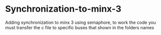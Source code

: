# Synchronization-to-minx-3
Adding synchronization to minx 3 using semaphore, to work the code you must transfer the c file to specific buses that shown in the folders names
